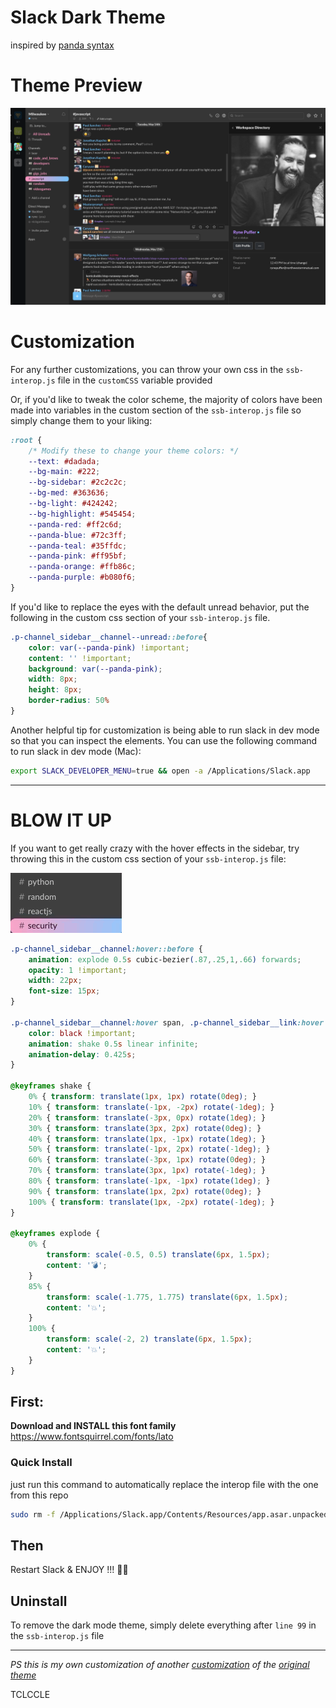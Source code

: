 # Slack Dark Theme
inspired by [panda syntax](https://github.com/PandaTheme)

# Theme Preview
<img alt="screen-shot preview" src="preview.png">

# Customization

For any further customizations, you can throw your own css in the `ssb-interop.js` file in the `customCSS` variable provided

Or, if you'd like to tweak the color scheme, the majority of colors have been made into variables in the custom section of the `ssb-interop.js` file so simply change them to your liking:

```css
:root {
    /* Modify these to change your theme colors: */
    --text: #dadada;
    --bg-main: #222;
    --bg-sidebar: #2c2c2c;
    --bg-med: #363636;
    --bg-light: #424242;
    --bg-highlight: #545454;
    --panda-red: #ff2c6d;
    --panda-blue: #72c3ff;
    --panda-teal: #35ffdc;
    --panda-pink: #ff95bf;
    --panda-orange: #ffb86c;
    --panda-purple: #b080f6;
}
```


If you'd like to replace the eyes with the default unread behavior, put the following in the custom css section of your `ssb-interop.js` file.

```css
.p-channel_sidebar__channel--unread::before{
    color: var(--panda-pink) !important;
    content: '' !important;
    background: var(--panda-pink);
    width: 8px;
    height: 8px;
    border-radius: 50%
}
```

Another helpful tip for customization is being able to run slack in dev mode so that you can inspect the elements. You can use the following command to run slack in dev mode (Mac):

```sh
export SLACK_DEVELOPER_MENU=true && open -a /Applications/Slack.app
```

<hr>

# BLOW IT UP
If you want to get really crazy with the hover effects in the sidebar, try throwing this in the custom css section of your `ssb-interop.js` file:

<img alt="screen-shot preview xplode" src="xplode-preview.gif">


```css
.p-channel_sidebar__channel:hover::before {
    animation: explode 0.5s cubic-bezier(.87,.25,1,.66) forwards;
    opacity: 1 !important;
    width: 22px;
    font-size: 15px;
}

.p-channel_sidebar__channel:hover span, .p-channel_sidebar__link:hover span {
    color: black !important;
    animation: shake 0.5s linear infinite;
    animation-delay: 0.425s;
}

@keyframes shake {
    0% { transform: translate(1px, 1px) rotate(0deg); }
    10% { transform: translate(-1px, -2px) rotate(-1deg); }
    20% { transform: translate(-3px, 0px) rotate(1deg); }
    30% { transform: translate(3px, 2px) rotate(0deg); }
    40% { transform: translate(1px, -1px) rotate(1deg); }
    50% { transform: translate(-1px, 2px) rotate(-1deg); }
    60% { transform: translate(-3px, 1px) rotate(0deg); }
    70% { transform: translate(3px, 1px) rotate(-1deg); }
    80% { transform: translate(-1px, -1px) rotate(1deg); }
    90% { transform: translate(1px, 2px) rotate(0deg); }
    100% { transform: translate(1px, -2px) rotate(-1deg); }
}

@keyframes explode {
    0% {
        transform: scale(-0.5, 0.5) translate(6px, 1.5px);
        content: '💣';
    }
    85% {
        transform: scale(-1.775, 1.775) translate(6px, 1.5px);
        content: '💥';
    }
    100% {
        transform: scale(-2, 2) translate(6px, 1.5px);
        content: '💥';
    }
}
```

## First:

**Download and INSTALL this font family**
https://www.fontsquirrel.com/fonts/lato


### Quick Install

just run this command to automatically replace the interop file with the one from this repo

```bash
sudo rm -f /Applications/Slack.app/Contents/Resources/app.asar.unpacked/src/static/ssb-interop.js && sudo curl -o /Applications/Slack.app/Contents/Resources/app.asar.unpacked/src/static/ssb-interop.js https://raw.githubusercontent.com/RPuffer/slack-dark-theme/master/ssb-interop.js
```

## Then

Restart Slack & ENJOY !!! 🙌🏻

## Uninstall

To remove the dark mode theme, simply delete everything after `line 99` in the `ssb-interop.js` file

---

_PS this is my own customization of another [customization](https://github.com/caiceA/slack-black-theme) of the [original theme](https://github.com/widget-/slack-black-theme)_

TCLCCLE